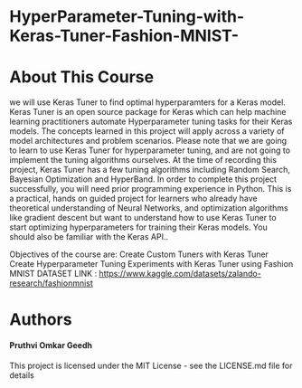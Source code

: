 <h1>HyperParameter-Tuning-with-Keras-Tuner-Fashion-MNIST-</h1>


<h1>About This Course</h1>
we will use Keras Tuner to find optimal hyperparamters for a Keras model. Keras Tuner is an open source package for Keras which can help machine learning practitioners automate Hyperparameter tuning tasks for their Keras models. The concepts learned in this project will apply across a variety of model architectures and problem scenarios. Please note that we are going to learn to use Keras Tuner for hyperparameter tuning, and are not going to implement the tuning algorithms ourselves. At the time of recording this project, Keras Tuner has a few tuning algorithms including Random Search, Bayesian Optimization and HyperBand. In order to complete this project successfully, you will need prior programming experience in Python. This is a practical, hands on guided project for learners who already have theoretical understanding of Neural Networks, and optimization algorithms like gradient descent but want to understand how to use Keras Tuner to start optimizing hyperparameters for training their Keras models. You should also be familiar with the Keras API..



Objectives of the course are:
Create Custom Tuners with Keras Tuner
Create Hyperparameter Tuning Experiments with Keras Tuner
using Fashion MNIST DATASET
LINK : https://www.kaggle.com/datasets/zalando-research/fashionmnist

<h1>Authors</h1>
<h4>Pruthvi Omkar Geedh</h4>
This project is licensed under the MIT License - see the LICENSE.md file for details
